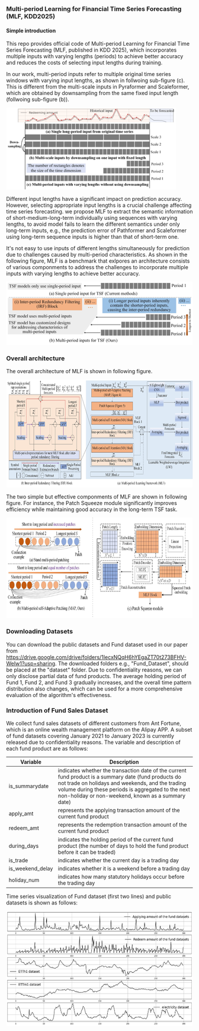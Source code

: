 ### Multi-period Learning for Financial Time Series Forecasting (MLF, KDD2025)

#### Simple introduction

This repo provides official code of Multi-period Learning for Financial Time Series Forecasting (MLF, published in KDD 2025), which incorporates multiple inputs with varying lengths (periods) to achieve better accuracy and reduces the costs of selecting input lengths during training.

In our work, multi-period inputs refer to multiple original time series windows with varying input lengths, as shown in follwoing sub-figure (c). This is different from the multi-scale inputs in Pyraformer and Scaleformer, which are obtained by downsampling from the same fixed input length (follwoing sub-figure (b)).

<img src="figure/MultiPeriod_MultiScale.jpg" alt="替代文本" width="auto" height="220">

Different input lengths have a significant impact on prediction accuracy. However, selecting appropriate input lengths is a crucial challenge affecting time series forecasting.  we propose MLF to extract the semantic information of short-medium-long-term individually using sequences with varying lengths, to avoid model fails to learn the different semantics under only long-term inputs, e.g., the prediction error of Pathformer and Scaleformer using long-term sequence inputs is higher than that of short-term one. 

It's not easy to use inputs of different lengths simultaneously for prediction due to challenges caused by multi-period characteristics. As shown in the following figure, MLF is a benchmark that exlpores an architecture consists of various componments to address the challenges to incorporate multiple inputs with varying lengths to achieve better accuracy.

<img src="figure/MultiPeriod_Characteristics.jpg" alt="替代文本" width="auto" height="170">

### Overall architecture
The overall architecture of MLF is shown in following figure.

<img src="figure/Frame_Work.jpg" alt="替代文本" width="auto" height="290">

The two simple but effective componments of MLF are shown in following figure. For instance, the Patch Squeeze module significantly improves efficiency
while maintaining good accuracy in the long-term TSF task.

<img src="figure/MAP_PS.jpg" alt="替代文本" width="auto" height="270">


### Downloading Datasets
  You can download the public datasets and Fund dataset used in our paper from https://drive.google.com/drive/folders/1IecxNQqH6hYEgaZT70t273BFHV-WeIw1?usp=sharing. The downloaded folders e.g., "Fund_Dataset",  should be placed at the "dataset" folder. Due to confidentiality reasons, we can only disclose partial data of fund products. The average holding period of Fund 1, Fund 2, and Fund 3 gradually increases, and the overall time pattern distribution also changes, which can be used for a more comprehensive evaluation of the algorithm's effectiveness. 

### Introduction of Fund Sales Dataset
We collect fund sales datasets of different customers from Ant Fortune, which is an online wealth management platform on the Alipay APP. A subset of fund datasets covering January 2021 to January 2023 is currently released due to confidentiality reasons. The variable and description of each fund product are as follows: 

| Variable       | Description                                                                                                                                                                                                                                           |
|----------------|-------------------------------------------------------------------------------------------------------------------------------------------------------------------------------------------------------------------------------------------------------|
| is_summarydate | indicates whether the transaction date of the current fund product is a summary date (fund products do not trade on holidays and weekends, and the trading volume during these periods is aggregated to the next non-holiday or non-weekend, known as a summary date) |
| apply_amt| represents the applying transaction amount of the current fund product                                                                                                                                                                                   |
| redeem_amt       | represents the redemption transaction amount of the current fund product                                                                                                                                                                                   |
| during_days       | indicates the holding period of the current fund product (the number of days to hold the fund product before it can be traded)                                                                                                                                                                                   |
| is_trade       | indicates whether the current day is a trading day                                                                                                                                                                                                    |
| is_weekend_delay       | indicates whether it is a weekend before a trading day                                                                                                                                                                                                |
| holiday_num      | indicates how many statutory holidays occur before the trading day                                                                                                                                                                                    |

Time series visualization of Fund dataset (first two lines) and public datasets is shown as follows:

<img src="figure/Fund_Series_Vis.png" alt="替代文本" width="auto" height="310">